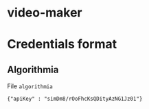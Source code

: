 # video-maker

# Credentials format

## Algorithmia

File `algorithmia`

```
{"apiKey" : "simDm8/rOoFhcKsQDityAzNG1Jz01"}
```
